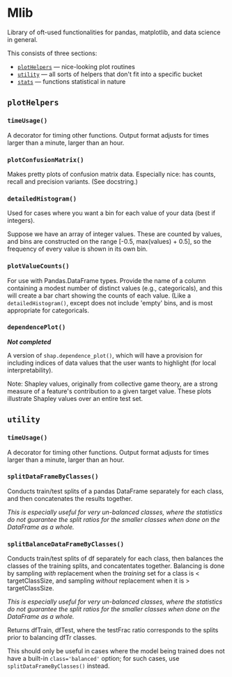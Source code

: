 # Mlib

Library of oft-used functionalities for pandas, matplotlib, and data science in general.

This consists of three sections:

* [`plotHelpers`](#plothelpers) &mdash; nice-looking plot routines
* [`utility`](*utility) &mdash; all sorts of helpers that don't fit into a specific bucket
* [`stats`](*stats) &mdash; functions statistical in nature

## `plotHelpers`

### `timeUsage()`

A decorator for timing other functions. Output format adjusts for times
larger than a minute, larger than an hour.

### `plotConfusionMatrix()`

Makes pretty plots of confusion matrix data.
Especially nice: has counts, recall and precision variants. (See docstring.)

### `detailedHistogram()`

Used for cases where you want a bin for each value of your data (best if integers).

Suppose we have an array of integer values.
These are counted by values, and bins are constructed on the range [-0.5, max(values) + 0.5], so the frequency of every value is shown in its own bin.

### `plotValueCounts()`

For use with Pandas.DataFrame types.
Provide the name of a column containing a modest number of distinct values (e.g., categoricals), and this will create a bar chart showing the counts of each value. (Like a `detailedHistogram()`, except does not include 'empty' bins, and is most appropriate for categoricals.

### `dependencePlot()`

***Not completed***

A version of `shap.dependence_plot()`, which will have a provision for including indices of data values that the user wants to highlight (for local interpretability).

Note: Shapley values, originally from collective game theory, are a strong measure of a feature's contribution to a given target value.
These plots illustrate Shapley values over an entire test set.

## `utility`

### `timeUsage()`

A decorator for timing other functions. Output format adjusts for times
larger than a minute, larger than an hour.

### `splitDataFrameByClasses()`

Conducts train/test splits of a pandas DataFrame separately for each class, and then concatenates the results together.

*This is especially useful for very un-balanced classes, where the statistics do not guarantee the split ratios for the smaller classes when done on the DataFrame as a whole.*

### `splitBalanceDataFrameByClasses()`

Conducts train/test splits of df separately for each class, then balances the classes of the training splits, and concatentates together.
Balancing is done by sampling *with* replacement when the *training* set for a class is < targetClassSize, and sampling *without* replacement when it is > targetClassSize.

*This is especially useful for very un-balanced classes, where the statistics do not guarantee the split ratios for the smaller classes when done on the DataFrame as a whole.*

Returns dfTrain, dfTest, where the testFrac ratio corresponds to the splits prior to balancing dfTr classes.
 
This should only be useful in cases where the model being trained does not have a built-in `class='balanced'` option; for such cases, use `splitDataFrameByClasses()` instead.
